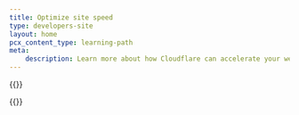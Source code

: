 ```yaml
---
title: Optimize site speed
type: developers-site
layout: home
pcx_content_type: learning-path
meta:
    description: Learn more about how Cloudflare can accelerate your website and improve performance.
---
```


{{<dynamic-learning-path-header file="optimize-site-speed.json">}}

{{<Vue name="DynamicLearningPath"/>}}